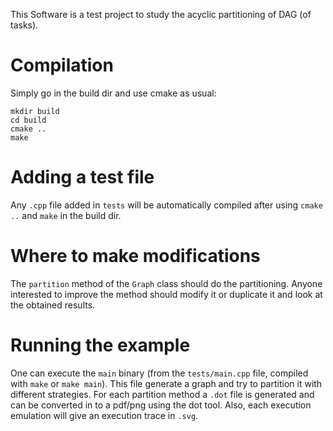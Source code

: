 This Software is a test project to study the acyclic partitioning of DAG (of tasks).

# Compilation

Simply go in the build dir and use cmake as usual:
```
mkdir build
cd build
cmake ..
make
```

# Adding a test file

Any `.cpp` file added in `tests` will be automatically compiled after using `cmake ..` and `make` in the build dir.

# Where to make modifications

The `partition` method of the `Graph` class should do the partitioning.
Anyone interested to improve the method should modify it or duplicate it and look at the obtained results.

# Running the example

One can execute the `main` binary (from the `tests/main.cpp` file, compiled with `make` or `make main`).
This file generate a graph and try to partition it with different strategies.
For each partition method a `.dot` file is generated and can be converted in to a pdf/png using the dot tool.
Also, each execution emulation will give an execution trace in `.svg`.
